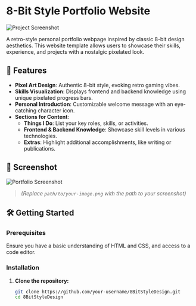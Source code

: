 # 8-Bit Style Portfolio Website

![Project Screenshot]([[https://ibb.co/qgFvghf](https://i.ibb.co/R64q6tm/image.png)])

A retro-style personal portfolio webpage inspired by classic 8-bit design aesthetics. This website template allows users to showcase their skills, experience, and projects with a nostalgic pixelated look.

## 🚀 Features

- **Pixel Art Design**: Authentic 8-bit style, evoking retro gaming vibes.
- **Skills Visualization**: Displays frontend and backend knowledge using unique pixelated progress bars.
- **Personal Introduction**: Customizable welcome message with an eye-catching character icon.
- **Sections for Content**:
  - **Things I Do**: List your key roles, skills, or activities.
  - **Frontend & Backend Knowledge**: Showcase skill levels in various technologies.
  - **Extras**: Highlight additional accomplishments, like writing or publications.

## 📸 Screenshot

![Portfolio Screenshot]([https://ibb.co/qgFvghf](https://i.ibb.co/R64q6tm/image.png))

> *(Replace `path/to/your-image.png` with the path to your screenshot)*

## 🛠️ Getting Started

### Prerequisites

Ensure you have a basic understanding of HTML and CSS, and access to a code editor.

### Installation

1. **Clone the repository:**
   ```bash
   git clone https://github.com/your-username/8BitStyleDesign.git
   cd 8BitStyleDesign

